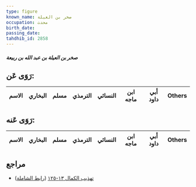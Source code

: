 ```yaml
---
type: figure
known_name: صخر بن العيلة
occupation: محدث
birth_date:
passing_date:
tahdhib_id: 2858
---
```

##### صخر بن العيلة بن عبد الله بن ربيعة

## رَوَى عَن:
| الاسم | البخاري | مسلم | الترمذي | النسائي | ابن ماجه | أبي داود | Others |
| ----- | ------- | ---- | ------- | ------- | -------- | -------- | ------ |
## رَوَى عَنه:
| الاسم | البخاري | مسلم | الترمذي | النسائي | ابن ماجه | أبي داود | Others |
| ----- | ------- | ---- | ------- | ------- | -------- | -------- | ------ |
## مراجع
- [تهذيب الكمال ١٣-١٢٥](obsidian://open?vault=Tahdhib-al-Kamal&file=Figures/٢٨٥٨-صخر%20بن%20العيلة%20بن%20عبد%20الله%20بن%20ربيعة) ([رابط الشاملة](https://shamela.ws/book/3722/6506))